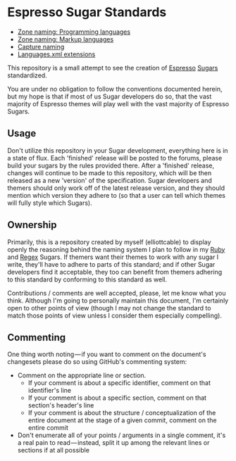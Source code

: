 Espresso Sugar Standards
========================

- [Zone naming: Programming languages](../blob/master/Naming/Programming%20language%20zones.markdown)
- [Zone naming: Markup languages](../blob/master/Naming/Markup%20language%20zones.markdown)
- [Capture naming](../blob/master/Naming/Captures.markdown)
- [Languages.xml extensions](../blob/master/Languages.xml%20extensions.markdown)

This repository is a small attempt to see the creation of [Espresso][] [Sugars][]
standardized.

You are under no obligation to follow the conventions documented herein, but
my hope is that if most of us Sugar developers do so, that the vast majority
of Espresso themes will play well with the vast majority of Espresso Sugars.

  [Espresso]: <http://macrabbit.com/espresso/> "MacRabbit's Espresso text editor"
  [Sugars]: <http://macrabbit.com/espresso/extend/> "Sugar plug-ins for Espresso"

Usage
-----
Don't utilize this repository in your Sugar development, everything here is in
a state of flux. Each 'finished' release will be posted to the forums, please
build your sugars by the rules provided there. After a 'finished' release,
changes will continue to be made to this repository, which will be then
released as a new 'version' of the specification. Sugar developers and themers
should only work off of the latest release version, and they should mention
which version they adhere to (so that a user can tell which themes will fully
style which Sugars).

Ownership
---------
Primarily, this is a repository created by myself (elliottcable) to display
openly the reasoning behind the naming system I plan to follow in my
[Ruby][Ruby.sugar] and [Regex][Regex.sugar] Sugars. If themers want their
themes to work with any sugar I write, they'll have to adhere to parts of this
standard; and if other Sugar developers find it acceptable, they too can
benefit from themers adhering to this standard by conforming to this standard
as well.

Contributions / comments are well accepted, please, let me know what you think.
Although I'm going to personally maintain this document, I'm certainly open to
other points of view (though I may not change the standard to match those
points of view unless I consider them especially compelling).

  [Ruby.sugar]: <http://github.com/elliottcable/ruby.sugar/> "elliottcable's Ruby.sugar on GitHub"
  [Regex.sugar]: <http://github.com/elliottcable/regex.sugar/> "elliottcable's Regex.sugar on GitHub"

Commenting
----------
One thing worth noting — if you want to comment on the document's changesets
please do so using GitHub's commenting system:

- Comment on the appropriate line or section.
  - If your comment is about a specific identifier, comment on that
    identifier's line
  - If your comment is about a specific section, comment on that section's
    header's line
  - If your comment is about the structure / conceptualization of the entire
    document at the stage of a given commit, comment on the entire commit
- Don't enumerate all of your points / arguments in a single comment, it's a
  real pain to read — instead, split it up among the relevant lines or
  sections if at all possible
